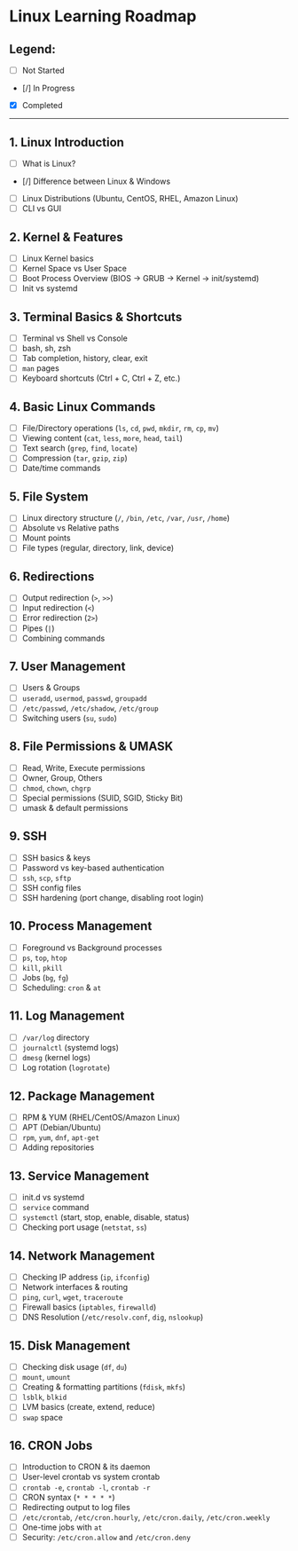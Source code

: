 # Linux Learning Roadmap

## Legend:
- [ ] Not Started  
- [/] In Progress  
- [x] Completed  

---

## 1. Linux Introduction
- [ ] What is Linux?
- [/] Difference between Linux & Windows
- [ ] Linux Distributions (Ubuntu, CentOS, RHEL, Amazon Linux)
- [ ] CLI vs GUI

## 2. Kernel & Features
- [ ] Linux Kernel basics
- [ ] Kernel Space vs User Space
- [ ] Boot Process Overview (BIOS → GRUB → Kernel → init/systemd)
- [ ] Init vs systemd

## 3. Terminal Basics & Shortcuts
- [ ] Terminal vs Shell vs Console
- [ ] bash, sh, zsh
- [ ] Tab completion, history, clear, exit
- [ ] `man` pages
- [ ] Keyboard shortcuts (Ctrl + C, Ctrl + Z, etc.)

## 4. Basic Linux Commands
- [ ] File/Directory operations (`ls`, `cd`, `pwd`, `mkdir`, `rm`, `cp`, `mv`)
- [ ] Viewing content (`cat`, `less`, `more`, `head`, `tail`)
- [ ] Text search (`grep`, `find`, `locate`)
- [ ] Compression (`tar`, `gzip`, `zip`)
- [ ] Date/time commands

## 5. File System
- [ ] Linux directory structure (`/`, `/bin`, `/etc`, `/var`, `/usr`, `/home`)
- [ ] Absolute vs Relative paths
- [ ] Mount points
- [ ] File types (regular, directory, link, device)

## 6. Redirections
- [ ] Output redirection (`>`, `>>`)
- [ ] Input redirection (`<`)
- [ ] Error redirection (`2>`)
- [ ] Pipes (`|`)
- [ ] Combining commands

## 7. User Management
- [ ] Users & Groups
- [ ] `useradd`, `usermod`, `passwd`, `groupadd`
- [ ] `/etc/passwd`, `/etc/shadow`, `/etc/group`
- [ ] Switching users (`su`, `sudo`)

## 8. File Permissions & UMASK
- [ ] Read, Write, Execute permissions
- [ ] Owner, Group, Others
- [ ] `chmod`, `chown`, `chgrp`
- [ ] Special permissions (SUID, SGID, Sticky Bit)
- [ ] umask & default permissions

## 9. SSH
- [ ] SSH basics & keys
- [ ] Password vs key-based authentication
- [ ] `ssh`, `scp`, `sftp`
- [ ] SSH config files
- [ ] SSH hardening (port change, disabling root login)

## 10. Process Management
- [ ] Foreground vs Background processes
- [ ] `ps`, `top`, `htop`
- [ ] `kill`, `pkill`
- [ ] Jobs (`bg`, `fg`)
- [ ] Scheduling: `cron` & `at`

## 11. Log Management
- [ ] `/var/log` directory
- [ ] `journalctl` (systemd logs)
- [ ] `dmesg` (kernel logs)
- [ ] Log rotation (`logrotate`)

## 12. Package Management
- [ ] RPM & YUM (RHEL/CentOS/Amazon Linux)
- [ ] APT (Debian/Ubuntu)
- [ ] `rpm`, `yum`, `dnf`, `apt-get`
- [ ] Adding repositories

## 13. Service Management
- [ ] init.d vs systemd
- [ ] `service` command
- [ ] `systemctl` (start, stop, enable, disable, status)
- [ ] Checking port usage (`netstat`, `ss`)

## 14. Network Management
- [ ] Checking IP address (`ip`, `ifconfig`)
- [ ] Network interfaces & routing
- [ ] `ping`, `curl`, `wget`, `traceroute`
- [ ] Firewall basics (`iptables`, `firewalld`)
- [ ] DNS Resolution (`/etc/resolv.conf`, `dig`, `nslookup`)

## 15. Disk Management
- [ ] Checking disk usage (`df`, `du`)
- [ ] `mount`, `umount`
- [ ] Creating & formatting partitions (`fdisk`, `mkfs`)
- [ ] `lsblk`, `blkid`
- [ ] LVM basics (create, extend, reduce)
- [ ] `swap` space

## 16. CRON Jobs
- [ ] Introduction to CRON & its daemon
- [ ] User-level crontab vs system crontab
- [ ] `crontab -e`, `crontab -l`, `crontab -r`
- [ ] CRON syntax (`* * * * *`)
- [ ] Redirecting output to log files
- [ ] `/etc/crontab`, `/etc/cron.hourly`, `/etc/cron.daily`, `/etc/cron.weekly`
- [ ] One-time jobs with `at`
- [ ] Security: `/etc/cron.allow` and `/etc/cron.deny`
